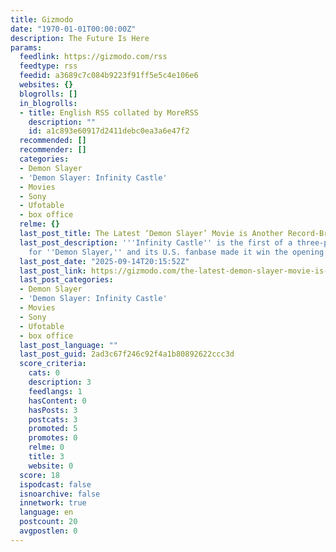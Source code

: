 ```yaml
---
title: Gizmodo
date: "1970-01-01T00:00:00Z"
description: The Future Is Here
params:
  feedlink: https://gizmodo.com/rss
  feedtype: rss
  feedid: a3689c7c084b9223f91ff5e5c4e106e6
  websites: {}
  blogrolls: []
  in_blogrolls:
  - title: English RSS collated by MoreRSS
    description: ""
    id: a1c893e60917d2411debc0ea3a6e47f2
  recommended: []
  recommender: []
  categories:
  - Demon Slayer
  - 'Demon Slayer: Infinity Castle'
  - Movies
  - Sony
  - Ufotable
  - box office
  relme: {}
  last_post_title: The Latest ‘Demon Slayer’ Movie is Another Record-Breaking Hit
  last_post_description: '''Infinity Castle'' is the first of a three-part conclusion
    for ''Demon Slayer,'' and its U.S. fanbase made it win the opening weekend.'
  last_post_date: "2025-09-14T20:15:52Z"
  last_post_link: https://gizmodo.com/the-latest-demon-slayer-movie-is-another-record-breaking-hit-2000658653
  last_post_categories:
  - Demon Slayer
  - 'Demon Slayer: Infinity Castle'
  - Movies
  - Sony
  - Ufotable
  - box office
  last_post_language: ""
  last_post_guid: 2ad3c67f246c92f4a1b80892622ccc3d
  score_criteria:
    cats: 0
    description: 3
    feedlangs: 1
    hasContent: 0
    hasPosts: 3
    postcats: 3
    promoted: 5
    promotes: 0
    relme: 0
    title: 3
    website: 0
  score: 18
  ispodcast: false
  isnoarchive: false
  innetwork: true
  language: en
  postcount: 20
  avgpostlen: 0
---
```

